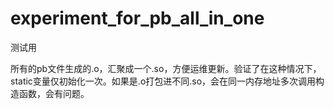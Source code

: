 # experiment_for_pb_all_in_one
测试用

所有的pb文件生成的.o，汇聚成一个.so，方便运维更新。验证了在这种情况下，static变量仅初始化一次。如果是.o打包进不同.so，会在同一内存地址多次调用构造函数，会有问题。
